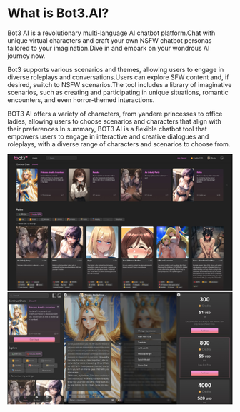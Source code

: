 # What is Bot3.AI?
Bot3 AI is a revolutionary multi-language AI chatbot platform.Chat with unique virtual characters and craft your own NSFW chatbot personas tailored to your imagination.Dive in and embark on your wondrous AI journey now.

Bot3 supports various scenarios and themes, allowing users to engage in diverse roleplays and conversations.Users can explore SFW content and, if desired, switch to NSFW scenarios.The tool includes a library of imaginative scenarios, such as creating and participating in unique situations, romantic encounters, and even horror-themed interactions.

BOT3 AI offers a variety of characters, from yandere princesses to office ladies, allowing users to choose scenarios and characters that align with their preferences.In summary, BOT3 AI is a flexible chatbot tool that empowers users to engage in interactive and creative dialogues and roleplays, with a diverse range of characters and scenarios to choose from.

![Bot3ai_Web](images/Bot3ai_Web.jpg)
![Bot3ai_mobile](images/Bot3ai_mobile.jpg)
